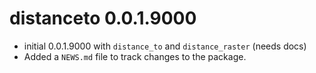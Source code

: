 # distanceto 0.0.1.9000

* initial 0.0.1.9000 with `distance_to` and `distance_raster` (needs docs)
* Added a `NEWS.md` file to track changes to the package.
